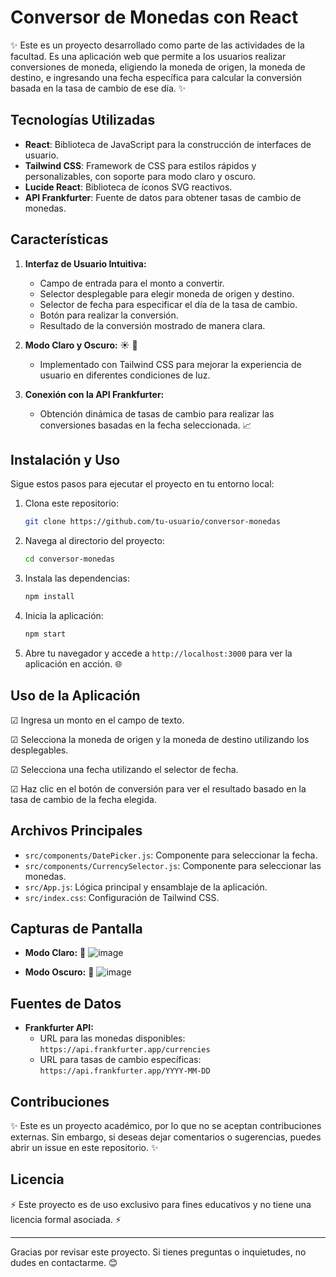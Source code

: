 # Conversor de Monedas con React

✨ Este es un proyecto desarrollado como parte de las actividades de la facultad. Es una aplicación web que permite a los usuarios realizar conversiones de moneda, eligiendo la moneda de origen, la moneda de destino, e ingresando una fecha específica para calcular la conversión basada en la tasa de cambio de ese día. ✨

## Tecnologías Utilizadas

- **React**: Biblioteca de JavaScript para la construcción de interfaces de usuario.
- **Tailwind CSS**: Framework de CSS para estilos rápidos y personalizables, con soporte para modo claro y oscuro.
- **Lucide React**: Biblioteca de íconos SVG reactivos.
- **API Frankfurter**: Fuente de datos para obtener tasas de cambio de monedas.

## Características

1. **Interfaz de Usuario Intuitiva:**
   - Campo de entrada para el monto a convertir.
   - Selector desplegable para elegir moneda de origen y destino.
   - Selector de fecha para especificar el día de la tasa de cambio.
   - Botón para realizar la conversión.
   - Resultado de la conversión mostrado de manera clara.

2. **Modo Claro y Oscuro:** ☀ 🌙
   - Implementado con Tailwind CSS para mejorar la experiencia de usuario en diferentes condiciones de luz.

3. **Conexión con la API Frankfurter:**
   - Obtención dinámica de tasas de cambio para realizar las conversiones basadas en la fecha seleccionada. 📈

## Instalación y Uso

Sigue estos pasos para ejecutar el proyecto en tu entorno local:

1. Clona este repositorio:
   ```bash
   git clone https://github.com/tu-usuario/conversor-monedas
   ```

2. Navega al directorio del proyecto:
   ```bash
   cd conversor-monedas
   ```

3. Instala las dependencias:
   ```bash
   npm install
   ```

4. Inicia la aplicación:
   ```bash
   npm start
   ```

5. Abre tu navegador y accede a `http://localhost:3000` para ver la aplicación en acción. 🌐

## Uso de la Aplicación

☑ Ingresa un monto en el campo de texto.

☑ Selecciona la moneda de origen y la moneda de destino utilizando los desplegables.

☑ Selecciona una fecha utilizando el selector de fecha.

☑ Haz clic en el botón de conversión para ver el resultado basado en la tasa de cambio de la fecha elegida.

## Archivos Principales

- `src/components/DatePicker.js`: Componente para seleccionar la fecha.
- `src/components/CurrencySelector.js`: Componente para seleccionar las monedas.
- `src/App.js`: Lógica principal y ensamblaje de la aplicación.
- `src/index.css`: Configuración de Tailwind CSS.

## Capturas de Pantalla

- **Modo Claro:** 🔆
  ![image](https://github.com/user-attachments/assets/33101edb-edbd-4f92-8903-b399d4ae55d2)


- **Modo Oscuro:** 🌌
  ![image](https://github.com/user-attachments/assets/a2247365-a1e1-4e7c-8091-a5b2a9e1595d)


## Fuentes de Datos

- **Frankfurter API:**
  - URL para las monedas disponibles: `https://api.frankfurter.app/currencies`
  - URL para tasas de cambio específicas: `https://api.frankfurter.app/YYYY-MM-DD`

## Contribuciones

✨ Este es un proyecto académico, por lo que no se aceptan contribuciones externas. Sin embargo, si deseas dejar comentarios o sugerencias, puedes abrir un issue en este repositorio. ✨

## Licencia

⚡ Este proyecto es de uso exclusivo para fines educativos y no tiene una licencia formal asociada. ⚡

---

Gracias por revisar este proyecto. Si tienes preguntas o inquietudes, no dudes en contactarme. 😊

